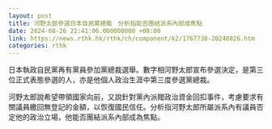 ```yaml
---
layout: post
title: 河野太郎參選日本自民黨總裁　分析指能否團結派系內部成焦點
date: 2024-08-26 22:41:06.000000000 +08:00
link: https://news.rthk.hk/rthk/ch/component/k2/1767738-20240826.htm
categories: rthk
---
```


日本執政自民黨再有黨員參加黨總裁選舉。數字相河野太郎宣布參選決定，是第三位正式表態參選的人，亦是他個人政治生涯中第三度參選黨總裁。

河野太郎說希望帶領國家向前，又說針對黨內派閥政治資金回扣事件，考慮要求有關議員繳回無登記的金額，以恢復國民信任。分析指河野太郎所屬派系內有議員否定他的政治立場，他能否團結派系內部成為焦點。
